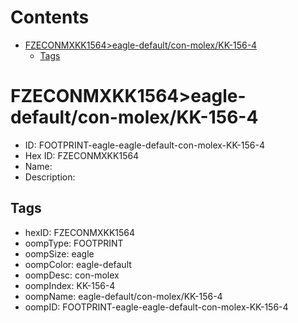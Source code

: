 



Contents
========

* [FZECONMXKK1564>eagle-default/con-molex/KK-156-4](#fzeconmxkk1564eagle-defaultcon-molexkk-156-4)
	* [Tags](#tags)

# FZECONMXKK1564>eagle-default/con-molex/KK-156-4

- ID: FOOTPRINT-eagle-eagle-default-con-molex-KK-156-4
- Hex ID: FZECONMXKK1564
- Name: 
- Description: 

## Tags

- hexID: FZECONMXKK1564
- oompType: FOOTPRINT
- oompSize: eagle
- oompColor: eagle-default
- oompDesc: con-molex
- oompIndex: KK-156-4
- oompName: eagle-default/con-molex/KK-156-4
- oompID: FOOTPRINT-eagle-eagle-default-con-molex-KK-156-4
